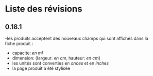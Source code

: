 # Liste des révisions

## 0.18.1

-les produits acceptent des nouveaux champs qui sont affichés dans la fiche produit :
  - capacite: _en ml_
  - dimension: {largeur: _en cm_, hauteur: _en cm_}
- les unités sont converties en _onces_ et en _inches_
- la page produit a été stylisée